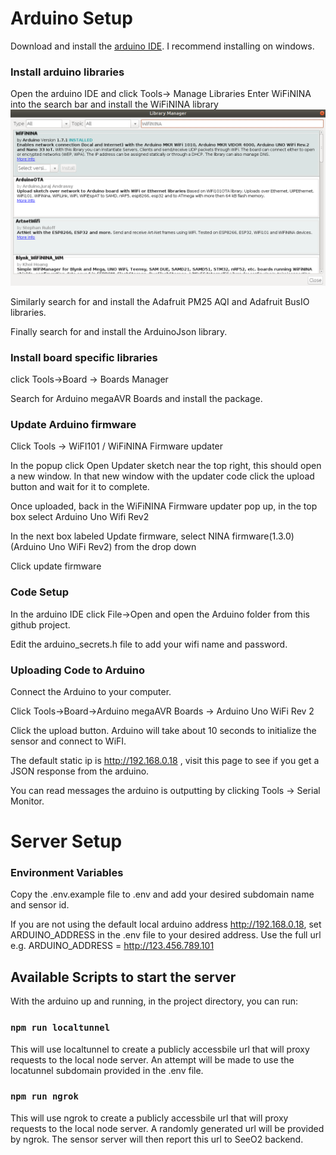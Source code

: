 # Arduino Setup

Download and install the [arduino IDE](https://www.arduino.cc/en/main/software). I recommend installing on windows.

### Install arduino libraries
Open the arduino IDE and click Tools-> Manage Libraries
Enter WiFiNINA into the search bar and install the WiFiNINA library
!["ArduinoLibraryInstall"](https://github.com/kong5000/SeeO2-sensor-server/blob/master/docs/arduino_library.png?raw=true)

Similarly search for and install the Adafruit PM25 AQI and Adafruit BusIO libraries.

Finally search for and install the ArduinoJson library.

### Install board specific libraries
click Tools->Board -> Boards Manager

Search for Arduino megaAVR Boards and install the package.

### Update Arduino firmware
Click Tools -> WiFI101 / WiFiNINA Firmware updater 

In the popup click Open Updater sketch near the top right, this should open a new window. In that new window with the updater code click the upload button and wait for it to complete.

Once uploaded, back in the WiFiNINA Firmware updater pop up, in the top box select Arduino Uno Wifi Rev2

In the next box labeled Update firmware, select NINA firmware(1.3.0)(Arduino Uno WiFi Rev2) from the drop down

Click update firmware

### Code Setup
In the arduino IDE click File->Open and open the Arduino folder from this github project.

Edit the arduino_secrets.h file to add your wifi name and password.


### Uploading Code to Arduino
Connect the Arduino to your computer.

Click Tools->Board->Arduino megaAVR Boards -> Arduino Uno WiFi Rev 2

Click the upload button. Arduino will take about 10 seconds to initialize the sensor and connect to WiFI.

The default static ip is http://192.168.0.18 , visit this page to see if you get a JSON response from the arduino.

You can read messages the arduino is outputting by clicking Tools -> Serial Monitor.

# Server Setup

### Environment Variables

Copy the .env.example file to .env and add your desired subdomain name and sensor id. 

If you are not using the default local arduino address http://192.168.0.18, set ARDUINO_ADDRESS in the .env file to your desired address. Use the full url e.g. ARDUINO_ADDRESS = http://123.456.789.101

## Available Scripts to start the server

With the arduino up and running, in the project directory, you can run:

### `npm run localtunnel`

This will use localtunnel to create a publicly accessbile url that will proxy requests to the local node server. An attempt will be made to use the locatunnel subdomain provided in the .env file.

### `npm run ngrok`

This will use ngrok to create a publicly accessbile url that will proxy requests to the local node server. A randomly generated url will be provided by ngrok. The sensor server will then report this url to SeeO2 backend.